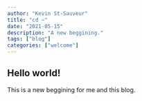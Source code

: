 ```yaml
---
author: "Kevin St-Sauveur"
title: "cd ~"
date: "2021-05-15"
description: "A new beggining."
tags: ["blog"]
categories: ["welcome"]
---
```


## Hello world!

This is a new beggining for me and this blog.